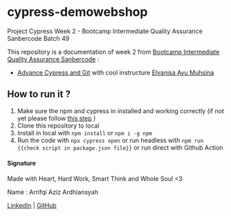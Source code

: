 # cypress-demowebshop

Project Cypress Week 2 - Bootcamp Intermediate Quality Assurance Sanbercode Batch 49

This repository is a documentation of week 2 from [Bootcamp Intermediate Quality Assurance Sanbercode](https://sanbercode.com/) :

- [Advance Cypress and Git](https://github.com/arrifqiaziz/cypress-cura-health) with cool instructure [Elvanisa Ayu Muhsina](https://www.linkedin.com/in/elvanisa/)

## How to run it ?

1. Make sure the npm and cypress in installed and working correctly (if not yet please follow [this step](https://docs.cypress.io/guides/getting-started/installing-cypress) )
2. Clone this repository to local
3. Install in local with `npm install` or `npm i -g npm`
4. Run the code with `npx cypress open` or run headless with `npm run {{check script in package.json file}}` or run direct with Github Action

#### Signature

Made with Heart, Hard Work, Smart Think and Whole Soul <3

Name : Arrifqi Aziz Ardhiansyah

[LinkedIn](https://www.linkedin.com/in/arrifqiaziz/) | [GitHub](https://github.com/arrifqiaziz)
